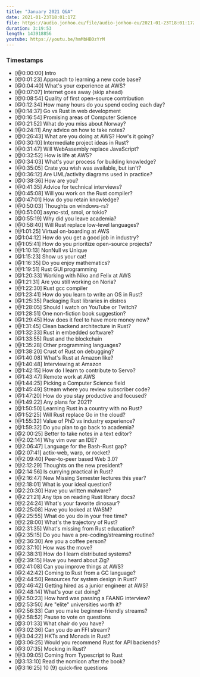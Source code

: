 ```yaml
---
title: "January 2021 Q&A"
date: 2021-01-23T18:01:17Z
file: https://audio.jonhoo.eu/file/audio-jonhoo-eu/2021-01-23T18:01:17Z.mp3
duration: 3:19:53
length: 143918856
youtube: https://youtu.be/hmMbHB0zYrM
---
```


### Timestamps

- [@0:00:00] Intro
- [@0:01:23] Approach to learning a new code base?
- [@0:04:40] What's your experience at AWS?
- [@0:07:07] Internet goes away (skip ahead)
- [@0:08:54] Quality of first open-source contribution
- [@0:12:34] How many hours do you spend coding each day?
- [@0:14:37] Go vs Rust in web development
- [@0:16:54] Promising areas of Computer Science
- [@0:21:52] What do you miss about Norway?
- [@0:24:11] Any advice on how to take notes?
- [@0:26:43] What are you doing at AWS? How's it going?
- [@0:30:10] Intermediate project ideas in Rust?
- [@0:31:47] Will WebAssembly replace JavaScript?
- [@0:32:52] How is life at AWS?
- [@0:34:03] What's your process for building knowledge?
- [@0:35:05] Crate you wish was available, but isn't?
- [@0:36:12] Are UML/activity diagrams used in practice?
- [@0:38:36] How are you?
- [@0:41:35] Advice for technical interviews?
- [@0:45:08] Will you work on the Rust compiler?
- [@0:47:01] How do you retain knowledge?
- [@0:50:03] Thoughts on windows-rs?
- [@0:51:00] async-std, smol, or tokio?
- [@0:55:19] Why did you leave academia?
- [@0:58:40] Will Rust replace low-level languages?
- [@1:01:25] Virtual on-boarding at AWS
- [@1:04:12] How do you get a good job in industry?
- [@1:05:41] How do you prioritize open-source projects?
- [@1:10:13] NonNull vs Unique
- [@1:15:23] Show us your cat!
- [@1:16:35] Do you enjoy mathematics?
- [@1:19:51] Rust GUI programming
- [@1:20:33] Working with Niko and Felix at AWS
- [@1:21:31] Are you still working on Noria?
- [@1:22:30] Rust gcc compiler
- [@1:23:41] How do you learn to write an OS in Rust?
- [@1:25:35] Packaging Rust libraries in distros
- [@1:28:05] Should I watch on YouTube or Twitch?
- [@1:28:51] One non-fiction book suggestion?
- [@1:29:45] How does it feel to have more money now?
- [@1:31:45] Clean backend architecture in Rust?
- [@1:32:33] Rust in embedded software?
- [@1:33:55] Rust and the blockchain
- [@1:35:28] Other programming languages?
- [@1:38:20] Crust of Rust on debugging?
- [@1:40:08] What's Rust at Amazon like?
- [@1:40:48] Interviewing at Amazon
- [@1:42:15] How do I learn to contribute to Servo?
- [@1:43:47] Remote work at AWS
- [@1:44:25] Picking a Computer Science field
- [@1:45:49] Stream where you review subscriber code?
- [@1:47:20] How do you stay productive and focused?
- [@1:49:22] Any plans for 2021?
- [@1:50:50] Learning Rust in a country with no Rust?
- [@1:52:25] Will Rust replace Go in the cloud?
- [@1:55:32] Value of PhD vs industry experience?
- [@1:59:32] Do you plan to go back to academia?
- [@2:00:25] Better to take notes in a text editor?
- [@2:02:14] Why vim over an IDE?
- [@2:06:47] Language for the Bash-Rust gap?
- [@2:07:41] actix-web, warp, or rocket?
- [@2:09:40] Peer-to-peer based Web 3.0?
- [@2:12:29] Thoughts on the new president?
- [@2:14:56] Is currying practical in Rust?
- [@2:16:47] New Missing Semester lectures this year?
- [@2:18:01] What is your ideal question?
- [@2:20:30] Have you written malware?
- [@2:21:21] Any tips on reading Rust library docs?
- [@2:24:24] What's your favorite dinosaur?
- [@2:25:08] Have you looked at WASM?
- [@2:25:55] What do you do in your free time?
- [@2:28:00] What's the trajectory of Rust?
- [@2:31:35] What's missing from Rust education?
- [@2:35:15] Do you have a pre-coding/streaming routine?
- [@2:36:30] Are you a coffee person?
- [@2:37:10] How was the move?
- [@2:38:31] How do I learn distributed systems?
- [@2:39:15] Have you heard about Zig?
- [@2:41:08] Can you improve things at AWS?
- [@2:42:42] Coming to Rust from a GC language?
- [@2:44:50] Resources for system design in Rust?
- [@2:46:42] Getting hired as a junior engineer at AWS?
- [@2:48:14] What's your cat doing?
- [@2:50:23] How hard was passing a FAANG interview?
- [@2:53:50] Are "elite" universities worth it?
- [@2:56:33] Can you make beginner-friendly streams?
- [@2:58:52] Pause to vote on questions
- [@3:01:33] What chair do you have?
- [@3:02:36] Can you do an FFI stream?
- [@3:04:22] HKTs and Monads in Rust?
- [@3:06:25] Would you recommend Rust for API backends?
- [@3:07:35] Mocking in Rust?
- [@3:09:05] Coming from Typescript to Rust
- [@3:13:10] Read the nomicon after the book?
- [@3:16:25] 10 (9) quick-fire questions
